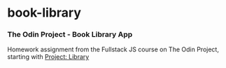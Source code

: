 # book-library
### The Odin Project - Book Library App
Homework assignment from the Fullstack JS course on The Odin Project, starting with [Project: Library]([url](https://www.theodinproject.com/lessons/node-path-javascript-library)https://www.theodinproject.com/lessons/node-path-javascript-library)
